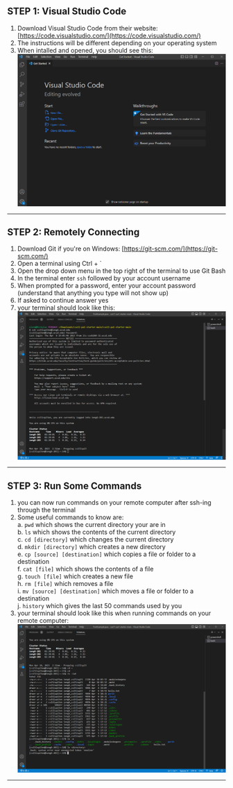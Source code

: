 ## STEP 1:  Visual Studio Code
1. Download Visual Studio Code from their website:  [https://code.visualstudio.com/](https://code.visualstudio.com/)
2. The instructions will be different depending on your operating system
3. When intalled and opened, you should see this:
![Image](VS_Code_Startup.png)

---

## STEP 2:  Remotely Connecting
1. Download Git if you're on Windows:  [https://git-scm.com/](https://git-scm.com/)
2. Open a terminal using Ctrl + `
3. Open the drop down menu in the top right of the terminal to use Git Bash
4. In the terminal enter `ssh` followed by your account username
5. When prompted for a password, enter your account password (understand that anything you type will not show up)
6. If asked to continue answer yes
7. your terminal should look like this:
![Image](VS_Code_Login.png)

---

## STEP 3:  Run Some Commands
1. you can now run commands on your remote computer after ssh-ing through the terminal
2. Some useful commands to know are:  
  a. `pwd` which shows the current directory your are in  
  b. `ls` which shows the contents of the current directory  
  c. `cd [directory]` which changes the current directory  
  d. `mkdir [directory]` which creates a new directory  
  e. `cp [source] [destination]` which copies a file or folder to a destination  
  f. `cat [file]` which shows the contents of a file  
  g. `touch [file]` which creates a new file  
  h. `rm [file]` which removes a file  
  i. `mv [source] [destination]` which moves a file or folder to a destination  
  j. `history` which gives the last 50 commands used by you  
3. your terminal should look like this when running commands on your remote computer:
![Image](VS_Code_Code.png)

---
